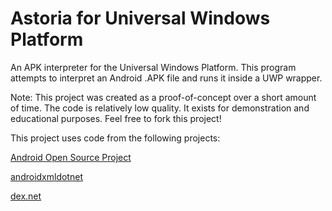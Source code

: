 # Astoria for Universal Windows Platform
An APK interpreter for the Universal Windows Platform. This program attempts to interpret an Android .APK file and runs it inside a UWP wrapper.

Note: This project was created as a proof-of-concept over a short amount of time. The code is relatively low quality. It exists for demonstration and educational purposes. Feel free to fork this project!

This project uses code from the following projects:

<a href="https://source.android.com/">Android Open Source Project</a>

<a href="https://github.com/tbaron/androidxmldotnet">androidxmldotnet</a>

<a href="https://github.com/mariokmk/dex.net">dex.net</a>
